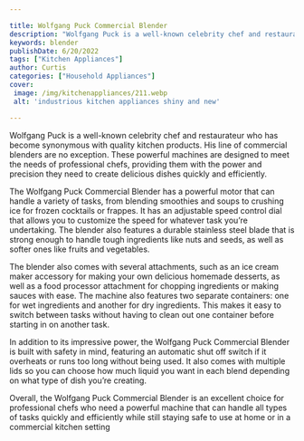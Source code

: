 ```yaml
---

title: Wolfgang Puck Commercial Blender
description: "Wolfgang Puck is a well-known celebrity chef and restaurateur who has become synonymous with quality kitchen products. His line of...learn more about it now"
keywords: blender
publishDate: 6/20/2022
tags: ["Kitchen Appliances"]
author: Curtis
categories: ["Household Appliances"]
cover: 
 image: /img/kitchenappliances/211.webp
 alt: 'industrious kitchen appliances shiny and new'

---
```


Wolfgang Puck is a well-known celebrity chef and restaurateur who has become synonymous with quality kitchen products. His line of commercial blenders are no exception. These powerful machines are designed to meet the needs of professional chefs, providing them with the power and precision they need to create delicious dishes quickly and efficiently. 

The Wolfgang Puck Commercial Blender has a powerful motor that can handle a variety of tasks, from blending smoothies and soups to crushing ice for frozen cocktails or frappes. It has an adjustable speed control dial that allows you to customize the speed for whatever task you’re undertaking. The blender also features a durable stainless steel blade that is strong enough to handle tough ingredients like nuts and seeds, as well as softer ones like fruits and vegetables. 

The blender also comes with several attachments, such as an ice cream maker accessory for making your own delicious homemade desserts, as well as a food processor attachment for chopping ingredients or making sauces with ease. The machine also features two separate containers: one for wet ingredients and another for dry ingredients. This makes it easy to switch between tasks without having to clean out one container before starting in on another task. 

In addition to its impressive power, the Wolfgang Puck Commercial Blender is built with safety in mind, featuring an automatic shut off switch if it overheats or runs too long without being used. It also comes with multiple lids so you can choose how much liquid you want in each blend depending on what type of dish you’re creating. 

Overall, the Wolfgang Puck Commercial Blender is an excellent choice for professional chefs who need a powerful machine that can handle all types of tasks quickly and efficiently while still staying safe to use at home or in a commercial kitchen setting
